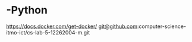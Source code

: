 # -Python
https://docs.docker.com/get-docker/
git@github.com:computer-science-itmo-ict/cs-lab-5-12262004-m.git
